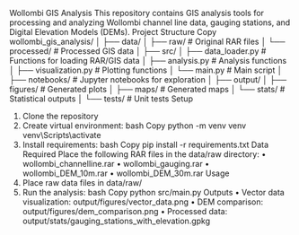 Wollombi GIS Analysis
This repository contains GIS analysis tools for processing and analyzing Wollombi channel line data, gauging stations, and Digital Elevation Models (DEMs).
Project Structure
Copy
wollombi_gis_analysis/
│
├── data/
│   ├── raw/                  # Original RAR files
│   └── processed/            # Processed GIS data
│
├── src/
│   ├── data_loader.py       # Functions for loading RAR/GIS data
│   ├── analysis.py          # Analysis functions
│   ├── visualization.py     # Plotting functions
│   └── main.py             # Main script
│
├── notebooks/               # Jupyter notebooks for exploration
│
├── output/
│   ├── figures/            # Generated plots
│   ├── maps/              # Generated maps
│   └── stats/             # Statistical outputs
│
└── tests/                 # Unit tests
Setup
1.	Clone the repository
2.	Create virtual environment:
bash
Copy
python -m venv venv
venv\Scripts\activate
3.	Install requirements:
bash
Copy
pip install -r requirements.txt
Data Required
Place the following RAR files in the data/raw directory:
•	wollombi_channelline.rar
•	wollombi_gauging.rar
•	wollombi_DEM_10m.rar
•	wollombi_DEM_30m.rar
Usage
1.	Place raw data files in data/raw/
2.	Run the analysis:
bash
Copy
python src/main.py
Outputs
•	Vector data visualization: output/figures/vector_data.png
•	DEM comparison: output/figures/dem_comparison.png
•	Processed data: output/stats/gauging_stations_with_elevation.gpkg

